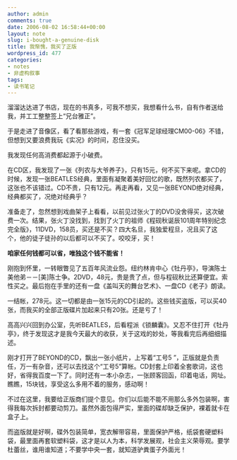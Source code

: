 ```yaml
---
author: admin
comments: true
date: 2006-08-02 16:58:44+00:00
layout: note
slug: i-bought-a-genuine-disk
title: 我惭愧，我买了正版
wordpress_id: 477
categories:
- notes
- 非虚构叙事
tags:
- 读书笔记
---
```


溜溜达达进了书店，现在的书真多，可我不想买，我想看什么书，自有作者送给我，并工工整整签上“兄台雅正”。

于是走进了音像区，看了看那些游戏，有一套《冠军足球经理CM00-06》不错，但想到又要浪费我玩《实况》的时间，忍住没买。

我发现任何高消费都起源于小破费。

在CD区，我发现了一张《列农与大爷养子》，只有15元，何不买下来呢。拿CD的时候，发现一张BEATLES经典，里面有凝聚着美好回忆的歌，既然列农都买了，这张也不该错过。CD不贵，只有12元。再走再看，又见一张BEYOND绝对经典，经典都买了，况绝对经典乎？

准备走了，忽然想到戏曲架子上看看，以前见过张火丁的DVD没舍得买，这次破费一次。结果，张火丁没找到，找到了火丁的祖师《程砚秋诞辰101周年特别纪念完全版》，11DVD，158员，买还是不买？四大名旦，我独爱程旦，况且买了这个，他的徒子徒孙的以后都可以不买了。咬咬牙，买！

**咱家任何钱都可以省，唯独这个钱不能省！**

刚抱到怀里，一转眼瞥见了五百年风流业怨。纽约林肯中心《牡丹亭》，导演陈士美他弟－－[美]陈士争。2DVD，48元，贵是贵了点，但与程砚秋比还算便宜。索性买之。最后抱在手里的还有一盘《盖叫天的舞台艺术》、一盘CD《老子》朗读。

一结帐，278元。这一切都是由一张15元的CD引起的。这些钱买盗版，可以买40张，而我买的全部正版碟片加起来只有20张。还是亏了！

高高兴兴回到办公室，先听BEATLES，后看程派《锁麟囊》。又忍不住打开《牡丹亭》，终于发现这才是我今天最大的收获，关于这戏的妙处，等我看完后再细细描述。

刚才打开了BEYOND的CD，飘出一张小纸片，上写着“工号5 ”，正版就是负责任，万一有杂音，还可以去找这个“工号5”算帐。CD封套上印着全套歌词，这也好，省得我百度一下了。同时还有一本小杂志，一张顾客回函，印着电话，网址。瞧瞧，15块钱，享受这么多用不着的服务，感动啊！

不过在这里，我要给正版商们提个意见。你们以后能不能不用那么多外包装啊，害得我每次拆封都要动剪刀。虽然外面包得严实，里面的碟却缺乏保护，裸着就卡在盒子上。

而盗版就是好啊，碟外包装简单，宽衣解带容易，里面保护严格，纸袋套硬塑料袋，最里面再套软塑料袋，这才是以人为本，科学发展观，社会主义荣辱观。要学杜蕾丝，谁用谁知道；不要学中央一套，就知道驴粪蛋子外面光！
